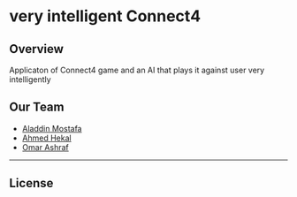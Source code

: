 # very intelligent Connect4

## Overview
Applicaton of Connect4 game and an AI that plays it against user very intelligently

## Our Team
- [Aladdin Mostafa](https://github.com/Aladdin95)
- [Ahmed Hekal](https://github.com/ahmhekal)
- [Omar Ashraf](https://github.com/omarashraf10)

---
## License